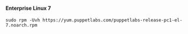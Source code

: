 #### Enterprise Linux 7

    sudo rpm -Uvh https://yum.puppetlabs.com/puppetlabs-release-pc1-el-7.noarch.rpm
